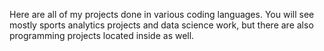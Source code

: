Here are all of my projects done in various coding languages. You will see mostly sports analytics projects and data science work, but there are also programming projects located inside as well.
